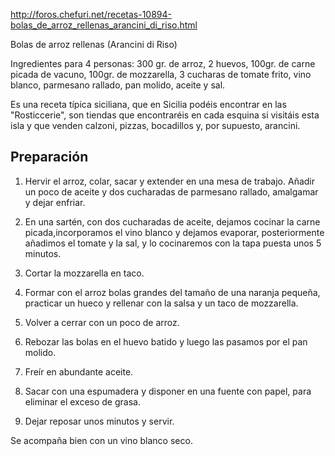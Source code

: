 http://foros.chefuri.net/recetas-10894-bolas_de_arroz_rellenas_arancini_di_riso.html

Bolas de arroz rellenas (Arancini di Riso)


Ingredientes para 4 personas:
300 gr. de arroz, 
2 huevos, 
100gr. de carne picada de vacuno, 
100gr. de mozzarella, 
3 cucharas de tomate frito, 
vino blanco, 
parmesano rallado, 
pan molido, 
aceite y sal.

Es una receta típica siciliana, que en Sicilia podéis encontrar en las "Rosticcerie", 
son tiendas que encontraréis en cada esquina si visitáis esta isla y que venden calzoni, 
pizzas, bocadillos y, por supuesto, arancini. 

## Preparación

1. Hervir el arroz, colar, sacar y extender en una mesa de trabajo.
   Añadir un poco de aceite y dos cucharadas de parmesano rallado, amalgamar y dejar enfriar.

2. En una sartén, con dos cucharadas de aceite, dejamos cocinar la carne picada,incorporamos 
   el vino blanco y dejamos evaporar, posteriormente añadimos el tomate y la sal, y lo 
   cocinaremos con la tapa puesta unos 5 minutos.

3. Cortar la mozzarella en taco.

4. Formar con el arroz bolas grandes del tamaño de una naranja pequeña, practicar un hueco y 
   rellenar con la salsa y un taco de mozzarella.

5. Volver a cerrar con un poco de arroz.

6. Rebozar las bolas en el huevo batido y luego las pasamos por el pan molido.

7. Freír en abundante aceite.

8. Sacar con una espumadera y disponer en una fuente con papel, para eliminar el exceso de grasa.

9. Dejar reposar unos minutos y servir.



Se acompaña bien con un vino blanco seco.




